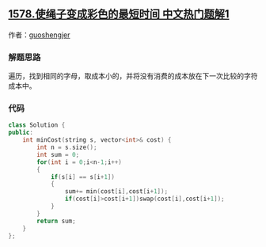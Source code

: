 ## [1578.使绳子变成彩色的最短时间 中文热门题解1](https://leetcode.cn/problems/minimum-time-to-make-rope-colorful/solutions/100000/c-yi-ci-bian-li-by-guoshengjer)

作者：[guoshengjer](https://leetcode.cn/u/guoshengjer)

### 解题思路
遍历，找到相同的字母，取成本小的，并将没有消费的成本放在下一次比较的字符成本中。

### 代码

```cpp
class Solution {
public:
    int minCost(string s, vector<int>& cost) {
        int n = s.size();
        int sum = 0;
        for(int i = 0;i<n-1;i++)
        {
            if(s[i] == s[i+1])
            {
                sum+= min(cost[i],cost[i+1]); 
                if(cost[i]>cost[i+1])swap(cost[i],cost[i+1]);
            }
        }
        return sum;
    }
};

```
